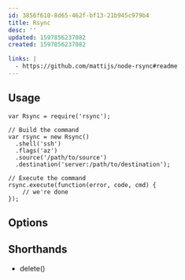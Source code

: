 ```yaml
---
id: 3856f610-8d65-462f-bf13-21b945c979b4
title: Rsync
desc: ''
updated: 1597856237082
created: 1597856237082

links: |
  - https://github.com/mattijs/node-rsync#readme
---
```




## Usage

```
var Rsync = require('rsync');

// Build the command
var rsync = new Rsync()
  .shell('ssh')
  .flags('az')
  .source('/path/to/source')
  .destination('server:/path/to/destination');

// Execute the command
rsync.execute(function(error, code, cmd) {
    // we're done
});
```

## Options

## Shorthands
- delete()
